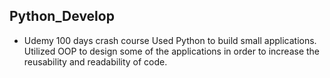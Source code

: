 ## Python_Develop
* Udemy 100 days crash course 
Used Python to build small applications. Utilized OOP to design some of the applications in order to increase the reusability and readability of code. 
